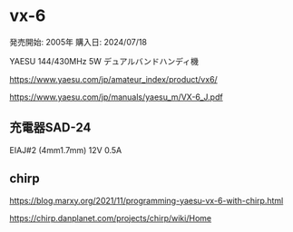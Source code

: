 # vx-6
発売開始: 2005年
購入日: 2024/07/18

YAESU 144/430MHz 5W デュアルバンドハンディ機

https://www.yaesu.com/jp/amateur_index/product/vx6/

https://www.yaesu.com/jp/manuals/yaesu_m/VX-6_J.pdf

## 充電器SAD-24
EIAJ#2 (4mm1.7mm)
12V 0.5A

## chirp
https://blog.marxy.org/2021/11/programming-yaesu-vx-6-with-chirp.html

https://chirp.danplanet.com/projects/chirp/wiki/Home

